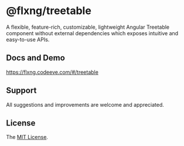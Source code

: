 
# @flxng/treetable
A flexible, feature-rich, customizable, lightweight Angular Treetable component without external dependencies which exposes intuitive and easy-to-use APIs.


## Docs and Demo
https://flxng.codeeve.com/#/treetable


## Support
All suggestions and improvements are welcome and appreciated.


## License
The [MIT License](https://github.com/seidme/flxng/blob/development/LICENSE).
